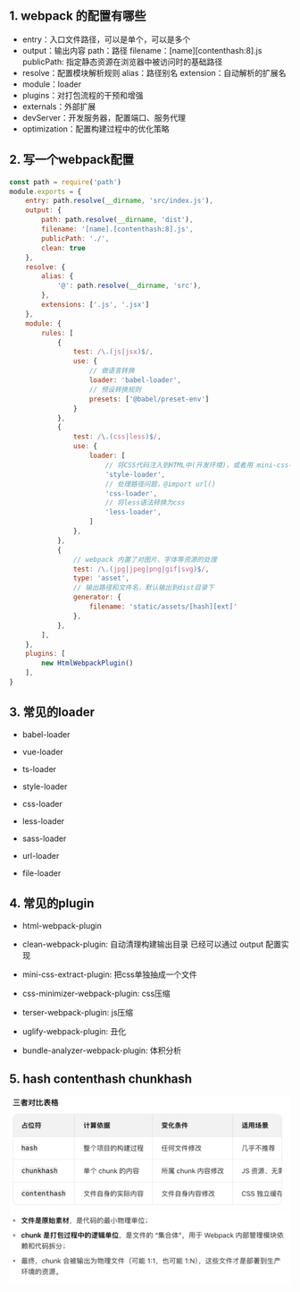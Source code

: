 ## 1. webpack 的配置有哪些
- entry：入口文件路径，可以是单个，可以是多个
- output：输出内容
    path：路径
    filename：[name][contenthash:8].js
    publicPath: 指定静态资源在浏览器中被访问时的基础路径
- resolve：配置模块解析规则
    alias：路径别名
    extension：自动解析的扩展名
- module：loader
- plugins：对打包流程的干预和增强
- externals：外部扩展
- devServer：开发服务器，配置端口、服务代理
- optimization：配置构建过程中的优化策略

## 2. 写一个webpack配置
```js
const path = require('path')
module.exports = {
    entry: path.resolve(__dirname, 'src/index.js'),
    output: {
        path: path.resolve(__dirname, 'dist'),
        filename: '[name].[contenthash:8].js',
        publicPath: './',
        clean: true
    },
    resolve: {
        alias: {
            '@': path.resolve(__dirname, 'src'),
        },
        extensions: ['.js', '.jsx']
    },
    module: {
        rules: [
            {
                test: /\.(js|jsx)$/,
                use: {
                    // 做语言转换
                    loader: 'babel-loader',
                    // 预设转换规则
                    presets: ['@babel/preset-env']
                }
            },
            {
                test: /\.(css|less)$/,
                use: {
                    loader: [
                        // 将CSS代码注入到HTML中(开发环境)，或者用 mini-css-extract-plugin 将css提取到单独的文件（生产环境）
                        'style-loader',
                        // 处理路径问题，@import url()
                        'css-loader',
                        // 将less语法转换为css
                        'less-loader',
                    ]
                },
            },
            {   
                // webpack 内置了对图片、字体等资源的处理
                test: /\.(jpg|jpeg|png|gif|svg)$/,
                type: 'asset',
                // 输出路径和文件名，默认输出到dist目录下
                generator: {
                    filename: 'static/assets/[hash][ext]'
                },
            },
        ],
    },
    plugins: [
        new HtmlWebpackPlugin()
    ],
}
```

## 3. 常见的loader
- babel-loader
- vue-loader
- ts-loader

- style-loader
- css-loader
- less-loader
- sass-loader

- url-loader
- file-loader

## 4. 常见的plugin
- html-webpack-plugin
- clean-webpack-plugin: 自动清理构建输出目录 已经可以通过 output 配置实现
- mini-css-extract-plugin: 把css单独抽成一个文件

- css-minimizer-webpack-plugin: css压缩
- terser-webpack-plugin: js压缩
- uglify-webpack-plugin: 丑化
- bundle-analyzer-webpack-plugin: 体积分析

## 5. hash contenthash chunkhash
![这是图片](./images/hashCompare.png "")
![这是图片](./images/hashDefinition.png "")

